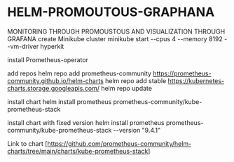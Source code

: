 # HELM-PROMOUTOUS-GRAPHANA
MONITORING THROUGH PROMOUSTOUS AND VISUALIZATION THROUGH GRAFANA 
create Minikube cluster
minikube start --cpus 4 --memory 8192 --vm-driver hyperkit

install Prometheus-operator

add repos
helm repo add prometheus-community https://prometheus-community.github.io/helm-charts
helm repo add stable https://kubernetes-charts.storage.googleapis.com/
helm repo update

install chart
helm install prometheus prometheus-community/kube-prometheus-stack

install chart with fixed version
helm install prometheus prometheus-community/kube-prometheus-stack --version "9.4.1"

Link to chart
[https://github.com/prometheus-community/helm-charts/tree/main/charts/kube-prometheus-stack]
